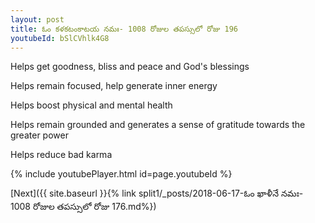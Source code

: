 ```yaml
---
layout: post
title: ఓం కళకటంకాటయ నమః- 1008 రోజుల తపస్సులో రోజు 196
youtubeId: bSlCVhlk4G8
---
```

 
 
Helps get goodness, bliss and peace and God's blessings
 
Helps remain focused, help generate inner energy 
 
Helps boost physical and mental health 
 
Helps remain grounded and generates a sense of gratitude towards the greater power 
 
Helps reduce bad karma
 
 
 
 


{% include youtubePlayer.html id=page.youtubeId %}
 
[Next]({{ site.baseurl }}{% link  split1/_posts/2018-06-17-ఓం ఖాళీనే నమః- 1008 రోజుల తపస్సులో రోజు 176.md%})
 
